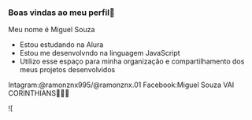 ### Boas vindas ao meu perfil🚙

Meu nome é Miguel Souza 
- Estou estudando na Alura
- Estou me desenvolvndo na linguagem JavaScript
- Utilizo esse espaço para minha organização e compartilhamento
 dos meus projetos desenvolvidos

Intagram:@ramonznx995/@ramonznx.01
Facebook:Miguel Souza
VAI CORINTHIANS🖤🖤🖤

![
